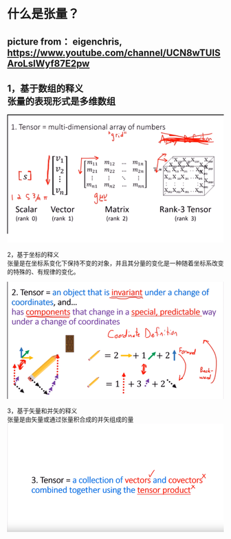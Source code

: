 什么是张量？
===
picture from：
eigenchris,
https://www.youtube.com/channel/UCN8wTUlSAroLslWyf87E2pw
----

1，基于数组的释义<br>
张量的表现形式是多维数组<br>
----

![基于数组的释义](https://github.com/Hahany/Mathematical-methods/blob/master/tensor/image/1.bmp?raw=true)



2，基于坐标的释义<br>
张量是在坐标系变化下保持不变的对象，并且其分量的变化是一种随着坐标系改变的特殊的、有规律的变化。<br>

![基于坐标的释义](https://github.com/Hahany/Mathematical-methods/blob/master/tensor/image/2.bmp?raw=true)


3，基于矢量和并矢的释义<br>
张量是由矢量或通过张量积合成的并矢组成的量<br>
![基于矢量和并矢的释义](https://github.com/Hahany/Mathematical-methods/blob/master/tensor/image/3.bmp?raw=true)

